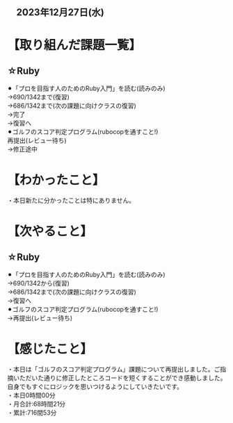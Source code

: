 ## 　2023年12月27日(水)
# 【取り組んだ課題一覧】
## ☆Ruby
⚫︎「プロを目指す人のためのRuby入門」を読む(読みのみ)<br>
→690/1342まで(復習)<br>
→686/1342まで(次の課題に向けクラスの復習)<br>
→完了<br>
→復習へ<br>
⚫︎ゴルフのスコア判定プログラム(rubocopを通すこと!)<br>
再提出(レビュー待ち)<br>
→修正途中<br>
# 【わかったこと】
・本日新たに分かったことは特にありません。<br>
# 【次やること】
## ☆Ruby
⚫︎「プロを目指す人のためのRuby入門」を読む(読みのみ)<br>
→690/1342から(復習)<br>
→686/1342まで(次の課題に向けクラスの復習)<br>
→復習へ<br>
⚫︎ゴルフのスコア判定プログラム(rubocopを通すこと!)<br>
→再提出(レビュー待ち)<br>
# 【感じたこと】
・本日は「ゴルフのスコア判定プログラム」課題について再提出しました。ご指摘いただいた通りに修正したところコードを短くすることができ感動しました。自身でもすぐにロジックを思いつけるようにしていきたいです。<br>
・本日0時間00分<br>
・月合計:68時間21分<br>
・累計:716間53分<br>
